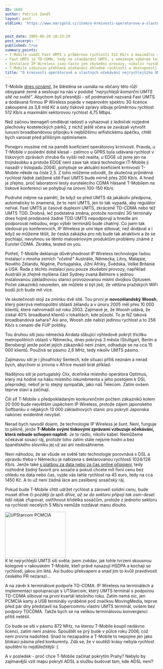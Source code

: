 ```yaml
---
ID: 1689
author: Patrick Zandl
layout: post
oldlink: 'https://www.marigold.cz/item/o-krmivosti-operatorove-a-slastnych-ocekavani-nejrychlejsiho-umts

  '
post_date: 2005-06-20 18:23:29
post_excerpt: ''
published: true
summary_points:
- T-Mobile uvádí Fast UMTS s průměrnou rychlostí 512 Kb/s a maximální 4,75 Mbps.
- Fast UMTS je TD-CDMA, tedy ne standardní UMTS, s omezeným výběrem terminálů.
- Instalace IP Wireless jsou často jen zkušební provozy, nikoliv rozsáhlé sítě.
- T-Mobile vzbuzuje přehnaná očekávání ohledně rychlosti a dostupnosti Fast UMTS.
title: "O krmivosti operátorově a slastných očekávání nejrychlejšího UMTS"
---
```


<p>T-Mobile <a href="http://www.t-press.cz/tiskove-zpravy/archiv_detail.php?uid=508">dnes oznámil</a>, že štěstěna se usmála na občany této růží obsypané země a sestoupí na nás v podobě <em>"nejrychlejší komerční UMTS sítě na světě". </em>Abychom byli přesnější - síť podmanivě nazvaná Fast UMTS a dodávaná firmou IP Wireless pojede v nepárovém spektru 3G licence zakoupené za 3,8 mld Kč a ústy tiskové zprávy slibuje průměrnou rychlost 512 Kb/s a maximální sektorovou rychlost 4,75 Mbps.</p>

<p>Než začnou teenageři omdlévat radostí a vyhazovat z ledniček rozjedné plechovky kosteleckých párků, z nichž ještě včera se zavázali vytvořit luxusní broadbandovou přípojku k nejbližšímu wifistickému ápéčku, chtěl bych  varovat před přílišným optimismem. </p>

<p>Ponejprv musíme mít na paměti koeficient operátorovy krmivosti. Pravda, u T-Mobile v poslední době klesal - zatímco u GPRS byla udávaná rychlost v tiskových zprávách zhruba 6x vyšší než realita, u EDGE už jsme jen na trojnásobku a protože EDGE není zase tak stará technologie (T-Mobile ji nasadil v listopadu 2004), pohybuje se aktuální koeficient krmivosti T-Mobile někde na čísle 2,5. Z toho můžeme odvodit, že skutečná průměrná rychlost řádně zatížené sítě Fast UMTS bude mírně přes 200 Kb/s. A hned je zřejmo, proč laboratorní testy eurotelecího CDMA  hlásané T-Mobilem na tiskové konferenci se pohybují na úrovni 100-150 Kb/s.</p>

<p>Podruhé mějme na paměti, že když se před UMTS dá jakákoliv předpona, automaticky to znamená, že to není UMTS, jen to tak vypadá, aby regulátor neřval. Fast UMTS je časově duplexní UMTS, zkráceně TD-CDMA nebo též UMTS TDD. Drobná, leč podstatná změna, protože normální 3G terminály dnes hojně prodávané žádné TDD UMTS nepodporují a hnedle ani podporovat nebudou, ergo výběr terminálů bude chatrný. Co jsem tak sledoval po konferencích, IP Wireless je umí lépe slibovat, než dodávat a i když se můžeme těšit, že česká zakázka pro něj bude tak atraktivní a že se pochlapí, nevyhnou se těmto malosériovým produktům problémy známé z Eurotel CDMA. Zkrátka, tested on you. </p>

<p>Potřetí, T-Mobile deklaruje důvěryhodnost IP Wireless technologie řadou instalací v mnoha zemích <em>"včetně"</em> Austrálie, Německa, Litvy, Malajsie, Nového Zélandu, Nigérie, Portugalska, Jižní Afriky, Švédska, Velké Británie a USA. Řada z těchto instalací jsou pouze zkušební provozy, například Austrálií je zřejmě myšlena část Sydney zvaná Belmore s jednou instalovanou základnovou stanicí provozovanou místní dvojkou Optusem. Počet 
zákazníků neuveden, ale můžete si být jisti, že většina pražských WiFi bodů jich bude mít více. </p>

<p>Ve skutečnosti stojí za zmínku dvě sítě. Tou první je <strong>novozélandský Woosh</strong>, který pokrývá metropolitní oblasti zélandu a v únoru 2005 měl přes 10 000 klientů, které nahromadil od roku 2003. Zajímavé je, že Woosh udává, že získal 40% broadband klientů v lokalitách, kde působí. To je NZ taková broadbandová sahara? Asi ano, Woosh zde nabízí jedinou rychlost a to 256 Kb/s s cenami dle FUP politiky.</p>

<p>Tou druhou sítí jsou německá Airdata slibující výhledově pokrýt třicítku metropolitních oblastí v Německu, dnes pokrývá 3 města (Stuttgart, Berlin a Bensberg) jenže počet jejích zákazníků není znám, odhaduje se na cca 15 000 klientů. Použivá se pásmo 2,6 MHz, tedy nikoliv UMTS pásmo. </p>

<p>Zajímavou sítí je i jihoafrický Sentech, kde situaci příliš neznám a nerad bych, abychom si zrovna v Africe museli brát příklad. </p>

<p>Nadějnou sítí je portugalský Clix, dceřinka místního operátora Optimus, který má hodně na háku místního inkumbmenta s jeho postojem k DSL přeprodeji, neboť je to stejný sympaťák, jako náš Telecom. Zatím ovšem 
teprve staví a začínají. </p>

<p>Čili síť T-Mobile s předpokládaným konkurenčním počtem zákazníků kolem 20 000 bude největším úspěchem IP Wireless, protože zájem japonského Softbanku o nějakých 13 000 základnových stanic pro pokrytí Japonska nakonec evidentně nevyšel. </p>

<p>Nerad bych navodil dojem, že technologie IP Wireless je šunt. Není, funguje to pěkně, jenže <strong>T-Mobile svými tiskovými zprávami vzbuzuje očekávání, která nebude schopen naplnit</strong>. Je to rádio, nikoliv kabel. Nemůžeme očekávat sosací ráj, protože toho zatím stále nejsme hodni a bez španělského slovníku jej už asi ani nedosáhneme.  </p>

<p>Není náhodou, že se všude ve světě tato technologie porovnává s DSL a opravdu třeba v Německu je nabízena s deklarovanou rychlostí 1024/128 Kb/s. Jenže také <a href="http://www.isomedia.de/pdsl/index.html">s platbou za data nebo za čas online připojení</a>, tedy rozhodně žádný favorit pro sosače a pokud chcete mít fixní cenu bez ohledu na data nebo čas, vyjde vás tahle rychlost na 45 euro, tedy na cca 1450 Kč. A to už není žádná láce ani zaslíbený sosáčský ráj. </p>

<p>Pokud bude T-Mobile chtít udržet rychlost a zároveň solidní cenu, bude muset dříve či později <em>(a spíš dříve, až se do sektoru připojí tak osm-deset lidí)</em> nějak zfupovat, ostříhnout křidélka sosačům, protože z jednoho sektoru na rychlosti necelých 5 Mb/s nemůže rozdávat manu dlouho. </p>

<div class="rightbox"><img src="/wp-content/uploads/20050620-pcmcia-tdcdma.jpg" alt="UPStarcom PCMCIA" width="200" height="152" /></div>K té nejrychlejší UMTS síti světa: jsem zvědav, jak tohle tvrzení skousnou kolegové v rakouském T-Mobile, kteří právě nasazují HSDPA a kochají se rychlostí, jakou jim létá. Asi budou překvapeni a snad jim to kvůli pravdivosti českého PR nezarazí...</p>

<p>A na závěr k terminálové podpoře TD-CDMA. IP Wireless na termináléch a implementaci spolupracuje s UTStarcom, který UMTS terminál s podporou TD-CDMA sliboval na první kvartál letošního roku. Zatím nemá nic, jen PCMCIA karty a USB terminály vyráběné pod značkou MovingMedia, teprve před pár dny představil na Supercommu vlastní UMTS terminál, ovšem bez podpory TDCDMA. Takže bych se na velikou terminálovou konvergenci příliš netěšil. </p>

<p>Co bude se sítí v pásmu 872 MHz, na kterou T-Mobile koupil nedávno licenci, zatím není známo. Spouštět se prý bude v půlce roku 2006, což není zrovna nadohled. Snad to nezapadne a T-Mobile to nepojme jen jako blokaci pásma před konkurenty. Zdá se, že v soutěži krásy nebyla rychlost spuštění to nejdůležitější :(</p>

<p>A v posledek - proč chce T-Mobile začínat pokrytím Prahy? Nebylo by zajímavější vzít mapu pokrytí ADSL a službu budovat tam, kde ADSL není?
</p>